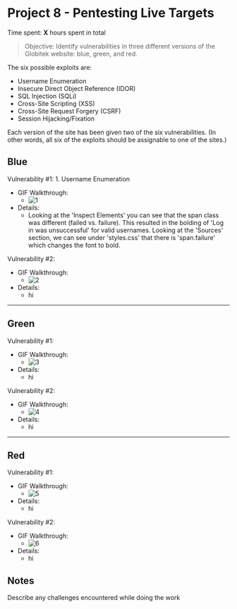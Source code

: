 # Project 8 - Pentesting Live Targets

Time spent: **X** hours spent in total

> Objective: Identify vulnerabilities in three different versions of the Globitek website: blue, green, and red.

The six possible exploits are:
* Username Enumeration
* Insecure Direct Object Reference (IDOR)
* SQL Injection (SQLi)
* Cross-Site Scripting (XSS)
* Cross-Site Request Forgery (CSRF)
* Session Hijacking/Fixation

Each version of the site has been given two of the six vulnerabilities. (In other words, all six of the exploits should be assignable to one of the sites.)

## Blue

Vulnerability #1: 1. Username Enumeration
  - GIF Walkthrough:
    - ![1]()
  - Details:
    - Looking at the 'Inspect Elements' you can see that the span class was different (failed vs. failure). This resulted in the bolding of 'Log in was unsuccessful' for valid usernames. Looking at the 'Sources' section, we can see under 'styles.css' that there is 'span.failure' which changes the font to bold.  

Vulnerability #2: 
  - GIF Walkthrough:
    - ![2]()
  - Details:
    - hi
---
## Green

Vulnerability #1: 
  - GIF Walkthrough:
    - ![3]()
  - Details:
    - hi

Vulnerability #2: 
  - GIF Walkthrough:
    - ![4]()
  - Details:
    - hi

---
## Red

Vulnerability #1: 
  - GIF Walkthrough:
    - ![5]()
  - Details:
    - hi

Vulnerability #2: 
  - GIF Walkthrough:
    - ![6]()
  - Details:
    - hi


## Notes

Describe any challenges encountered while doing the work

